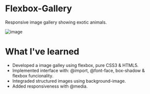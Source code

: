 # Flexbox-Gallery
Responsive image gallery showing exotic animals.

![image](https://user-images.githubusercontent.com/12193814/56090125-07b48880-5e74-11e9-85b1-7f38b7951bfb.png)

# What I've learned

* Developed a image galley using flexbox, pure CSS3 & HTML5.
* Implemented interface with: @import, @font-face, box-shadow & flexbox funcionality.
* Integraded structured images using background-image.
* Added responsiveness with @media.
